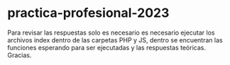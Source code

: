 # practica-profesional-2023

Para revisar las respuestas solo es necesario es necesario ejecutar los archivos index dentro de las carpetas PHP y JS, dentro se encuentran  las funciones esperando para ser ejecutadas y las respuestas teóricas. 
Gracias. 
